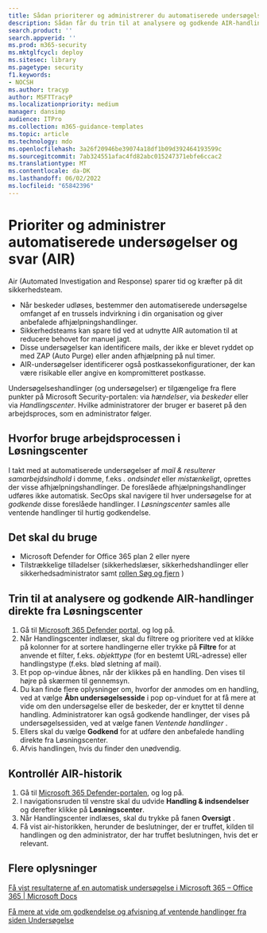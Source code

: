 ```yaml
---
title: Sådan prioriterer og administrerer du automatiserede undersøgelser og svar (AIR).
description: Sådan får du trin til at analysere og godkende AIR-handlinger direkte fra Løsningscenter. Når beskeder udløses, bestemmer automatiseret undersøgelse og svar omfanget af virkningen af en trussel i din organisation og leverede anbefalede afhjælpningshandlinger.
search.product: ''
search.appverid: ''
ms.prod: m365-security
ms.mktglfcycl: deploy
ms.sitesec: library
ms.pagetype: security
f1.keywords:
- NOCSH
ms.author: tracyp
author: MSFTTracyP
ms.localizationpriority: medium
manager: dansimp
audience: ITPro
ms.collection: m365-guidance-templates
ms.topic: article
ms.technology: mdo
ms.openlocfilehash: 3a26f20946be39074a18df1b09d392464193599c
ms.sourcegitcommit: 7ab324551afac4fd82abc015247371ebfe6ccac2
ms.translationtype: MT
ms.contentlocale: da-DK
ms.lasthandoff: 06/02/2022
ms.locfileid: "65842396"
---
```

# <a name="prioritize-and-manage-automated-investigations-and-response-air"></a>Prioriter og administrer automatiserede undersøgelser og svar (AIR)

Air (Automated Investigation and Response) sparer tid og kræfter på dit sikkerhedsteam.

- Når beskeder udløses, bestemmer den automatiserede undersøgelse omfanget af en trussels indvirkning i din organisation og giver anbefalede afhjælpningshandlinger.
- Sikkerhedsteams kan spare tid ved at udnytte AIR automation til at reducere behovet for manuel jagt.
- Disse undersøgelser kan identificere mails, der ikke er blevet ryddet op med ZAP (Auto Purge) eller anden afhjælpning på nul timer.
- AIR-undersøgelser identificerer også postkassekonfigurationer, der kan være risikable eller angive en kompromitteret postkasse.

Undersøgelseshandlinger (og undersøgelser) er tilgængelige fra flere punkter på Microsoft Security-portalen: via *hændelser*, via *beskeder* eller via *Handlingscenter*. Hvilke administratorer der bruger er baseret på den arbejdsproces, som en administrator følger.

## <a name="why-use-the-action-center-workflow"></a>Hvorfor bruge arbejdsprocessen i Løsningscenter

I takt med at automatiserede undersøgelser af *mail & resulterer samarbejdsindhold* i domme, f.eks *. ondsindet* eller *mistænkeligt*, oprettes der visse afhjælpningshandlinger. De foreslåede afhjælpningshandlinger udføres ikke automatisk. SecOps skal navigere til hver undersøgelse for at *godkende* disse foreslåede handlinger. I *Løsningscenter* samles alle ventende handlinger til hurtig godkendelse.

## <a name="what-youll-need"></a>Det skal du bruge

- Microsoft Defender for Office 365 plan 2 eller nyere
- Tilstrækkelige tilladelser (sikkerhedslæser, sikkerhedshandlinger eller sikkerhedsadministrator samt [rollen Søg og fjern](../permissions-microsoft-365-security-center.md) )

## <a name="steps-to-analyze-and-approve-air-actions-directly-from-the-action-center"></a>Trin til at analysere og godkende AIR-handlinger direkte fra Løsningscenter

1. Gå til [Microsoft 365 Defender portal,](https://security.microsoft.com/action-center) og log på.
2. Når Handlingscenter indlæser, skal du filtrere og prioritere ved at klikke på kolonner for at sortere handlingerne eller trykke på **Filtre** for at anvende et filter, f.eks. *objekttype* (for en bestemt URL-adresse) eller handlingstype (f.eks. blød sletning af mail).
3. Et pop op-vindue åbnes, når der klikkes på en handling. Den vises til højre på skærmen til gennemsyn.
4. Du kan finde flere oplysninger om, hvorfor der anmodes om en handling, ved at vælge **Åbn undersøgelsesside** i pop op-vinduet for at få mere at vide om den undersøgelse eller de beskeder, der er knyttet til denne handling. Administratorer kan også godkende handlinger, der vises på undersøgelsessiden, ved at vælge fanen *Ventende handlinger* .
5. Ellers skal du vælge **Godkend** for at udføre den anbefalede handling direkte fra Løsningscenter.
6. Afvis handlingen, hvis du finder den unødvendig.

## <a name="check-air-history"></a>Kontrollér AIR-historik

1. Gå til [Microsoft 365 Defender-portalen](https://security.microsoft.com), og log på.
2. I navigationsruden til venstre skal du udvide **Handling & indsendelser** og derefter klikke på **Løsningscenter**.
3. Når Handlingscenter indlæses, skal du trykke på fanen **Oversigt** .
4. Få vist air-historikken, herunder de beslutninger, der er truffet, kilden til handlingen og den administrator, der har truffet beslutningen, hvis det er relevant.

## <a name="more-information"></a>Flere oplysninger

[Få vist resultaterne af en automatisk undersøgelse i Microsoft 365 – Office 365 | Microsoft Docs](../air-view-investigation-results.md)

[Få mere at vide om godkendelse og afvisning af ventende handlinger fra siden Undersøgelse](../air-review-approve-pending-completed-actions.md)